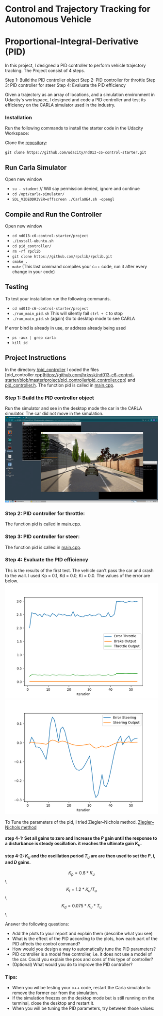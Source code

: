 # Control and Trajectory Tracking for Autonomous Vehicle

# Proportional-Integral-Derivative (PID)

In this project, I designed a PID controller to perform vehicle trajectory tracking. The Project consist of 4 steps.

Step 1: Build the PID controller object
Step 2: PID controller for throttle
Step 3: PID controller for steer
Step 4: Evaluate the PID efficiency

Given a trajectory as an array of locations, and a simulation environment in Udacity's workspace, I designed and code a PID controller and test its efficiency on the CARLA simulator used in the industry.

### Installation

Run the following commands to install the starter code in the Udacity Workspace:

Clone the <a href="https://github.com/udacity/nd013-c6-control-starter/tree/master" target="_blank">repository</a>:

`git clone https://github.com/udacity/nd013-c6-control-starter.git`

## Run Carla Simulator

Open new window

* `su - student`
// Will say permission denied, ignore and continue
* `cd /opt/carla-simulator/`
* `SDL_VIDEODRIVER=offscreen ./CarlaUE4.sh -opengl`

## Compile and Run the Controller

Open new window

* `cd nd013-c6-control-starter/project`
* `./install-ubuntu.sh`
* `cd pid_controller/`
* `rm -rf rpclib`
* `git clone https://github.com/rpclib/rpclib.git`
* `cmake .`
* `make` (This last command compiles your c++ code, run it after every change in your code)

## Testing

To test your installation run the following commands.

* `cd nd013-c6-control-starter/project`
* `./run_main_pid.sh`
This will silently fail `ctrl + C` to stop
* `./run_main_pid.sh` (again)
Go to desktop mode to see CARLA

If error bind is already in use, or address already being used

* `ps -aux | grep carla`
* `kill id`


## Project Instructions
In the directory [/pid_controller](https://github.com/hrkssk/nd013-c6-control-starter/tree/master/project/pid_controller)  I coded the files [pid_controller.cpp]https://github.com/hrkssk/nd013-c6-control-starter/blob/master/project/pid_controller/pid_controller.cpp)  and [pid_controller.h](https://github.com/hrkssk/nd013-c6-control-starter/blob/master/project/pid_controller/pid_controller.h).
The function pid is called in [main.cpp](https://github.com/hrkssk/nd013-c6-control-starter/blob/master/project/pid_controller/main.cpp).

### Step 1: Build the PID controller object
Run the simulator and see in the desktop mode the car in the CARLA simulator. The car did not move in the simulation.
![image](step1.png)

### Step 2: PID controller for throttle:
The function pid is called in [main.cpp](https://github.com/hrkssk/nd013-c6-control-starter/blob/master/project/pid_controller/main.cpp).

### Step 3: PID controller for steer:
The function pid is called in [main.cpp](https://github.com/hrkssk/nd013-c6-control-starter/blob/master/project/pid_controller/main.cpp).

### Step 4: Evaluate the PID efficiency
Ths is the results of the first test. The vehicle can't pass the car and crash to the wall.
I used Kp = 0.1, Kd = 0.0, Ki = 0.0.
The values of the error are below.
![thottle_data](thottle_data_1.png)
![steer_data](steer_data_1.png)

To Tune the parameters of the pid, I tried Ziegler–Nichols method.
[Ziegler–Nichols method](https://en.wikipedia.org/wiki/Ziegler%E2%80%93Nichols_method)

####  step 4-1: Set all gains to zero and Increase the $P$ gain until the response to a disturbance is steady oscillation. it reaches the ultimate gain $K_u$.


#### step 4-2: $K_u$ and the oscillation period $T_u$ are are then used to set the $P$, $I$, and $D$ gains.

$$K_p = 0.6 * K_u$$ \\
$$K_i = 1.2 * K_u /T_u$$ \\
$$K_d = 0.075 * K_u * T_u$$ \\




Answer the following questions:
- Add the plots to your report and explain them (describe what you see)
- What is the effect of the PID according to the plots, how each part of the PID affects the control command?
- How would you design a way to automatically tune the PID parameters?
- PID controller is a model free controller, i.e. it does not use a model of the car. Could you explain the pros and cons of this type of controller?
- (Optional) What would you do to improve the PID controller?


### Tips:

- When you wil be testing your c++ code, restart the Carla simulator to remove the former car from the simulation.
- If the simulation freezes on the desktop mode but is still running on the terminal, close the desktop and restart it.
- When you will be tuning the PID parameters, try between those values:
